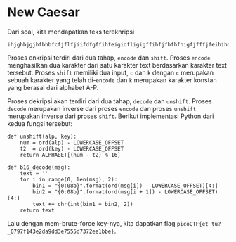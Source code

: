 # New Caesar
Dari soal, kita mendapatkan teks tereknripsi

```
ihjghbjgjhfbhbfcfjflfjiifdfgffihfeigidfligigffihfjfhfhfhigfjfffjfeihihfdieieih
```

Proses enkripsi terdiri dari dua tahap, `encode` dan `shift`. Proses `encode` menghasilkan dua karakter dari satu karakter text berdasarkan karakter text tersebut. Proses `shift` memiliki dua input, `c` dan `k` dengan `c` merupakan sebuah karakter yang telah di-`encode` dan `k` merupakan karakter konstan yang berasal dari alphabet A-P.

Proses dekripsi akan terdiri dari dua tahap, `decode` dan `unshift`. Proses `decode` merupakan inverse dari proses `encode` dan proses `unshift` merupakan inverse dari proses `shift`. Berikut implementasi Python dari kedua fungsi tersebut:

```
def unshift(alp, key):
    num = ord(alp) - LOWERCASE_OFFSET
    t2  = ord(key) - LOWERCASE_OFFSET
    return ALPHABET[(num - t2) % 16]
```

```
def b16_decode(msg):
    text = ''
    for i in range(0, len(msg), 2):
        bin1 = "{0:08b}".format(ord(msg[i]) - LOWERCASE_OFFSET)[4:]
        bin2 = "{0:08b}".format(ord(msg[i + 1]) - LOWERCASE_OFFSET)[4:]
        text += chr(int(bin1 + bin2, 2))
    return text
```

Lalu dengan mem-brute-force key-nya, kita dapatkan flag `picoCTF{et_tu?_0797f143e2da9dd3e7555d7372ee1bbe}`.
